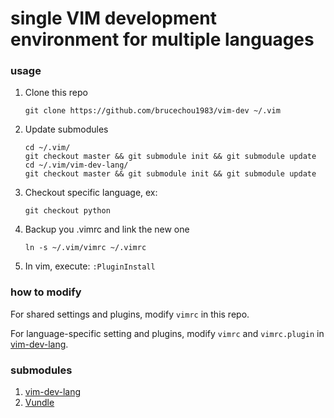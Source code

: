 # single VIM development environment for multiple languages
### usage
1. Clone this repo

    ```
    git clone https://github.com/brucechou1983/vim-dev ~/.vim
    ```
2. Update submodules

    ```
    cd ~/.vim/
    git checkout master && git submodule init && git submodule update
    cd ~/.vim/vim-dev-lang/
    git checkout master && git submodule init && git submodule update
    ```
3. Checkout specific language, ex:

    ```
    git checkout python
    ```
4. Backup you .vimrc and link the new one

    ```
    ln -s ~/.vim/vimrc ~/.vimrc
    ```
5. In vim, execute: `:PluginInstall`

### how to modify

For shared settings and plugins, modify `vimrc` in this repo.

For language-specific setting and plugins, modify `vimrc` and `vimrc.plugin` in [vim-dev-lang](https://github.com/brucechou1983/vim-dev-lang).

### submodules
1. [vim-dev-lang](https://github.com/brucechou1983/vim-dev-lang)
2. [Vundle](https://github.com/VundleVim/Vundle.vim)
